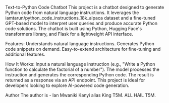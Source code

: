 Text-to-Python Code Chatbot
This project is a chatbot designed to generate Python code from natural language instructions. 
It leverages the iamtarun/python_code_instructions_18k_alpaca dataset and a fine-tuned GPT-based model to interpret user queries and produce accurate Python code solutions. 
The chatbot is built using Python, Hugging Face's transformers library, and Flask for a lightweight API interface.

Features:
Understands natural language instructions.
Generates Python code snippets on demand.
Easy-to-extend architecture for fine-tuning and additional features.

How It Works:
Input a natural language instruction (e.g., "Write a Python function to calculate the factorial of a number").
The model processes the instruction and generates the corresponding Python code.
The result is returned as a response via an API endpoint.
This project is ideal for developers looking to explore AI-powered code generation.

Author
The author is - Ian Mwaniki Kanyi alias King T5M. ALL HAIL T5M.
